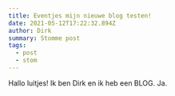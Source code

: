 ```yaml
---
title: Eventjes mijn nieuwe blog testen!
date: 2021-05-12T17:22:32.894Z
author: Dirk
summary: Stomme post
tags:
  - post
  - stom
---
```

Hallo luitjes! Ik ben Dirk en ik heb een BLOG. Ja.